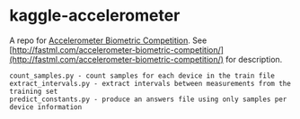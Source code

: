 kaggle-accelerometer
====================

A repo for [Accelerometer Biometric Competition](http://www.kaggle.com/c/accelerometer-biometric-competition). See [http://fastml.com/accelerometer-biometric-competition/](http://fastml.com/accelerometer-biometric-competition/) for description.

	count_samples.py - count samples for each device in the train file
	extract_intervals.py - extract intervals between measurements from the training set
	predict_constants.py - produce an answers file using only samples per device information
	
